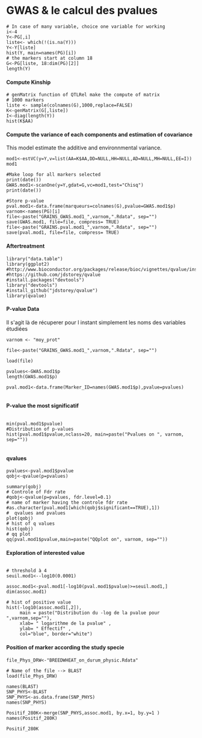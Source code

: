 # GWAS & le calcul des pvalues


```{r}
# In case of many variable, choice one variable for working
i<-4
Y<-PG[,i]
liste<- which(!(is.na(Y)))
Y<-Y[liste]
hist(Y, main=names(PG)[i])
# the markers start at column 18
G<-PG[liste, 18:dim(PG)[2]]
length(Y)
```

#### Compute Kinship ####

```{r}
# genMatrix function of QTLRel make the compute of matrix
# 1000 markers
liste <- sample(colnames(G),1000,replace=FALSE)
K<-genMatrix(G[,liste])
I<-diag(length(Y))
hist(K$AA)
```

#### Compute the variance of each components and estimation of covariance ####

This model estimate the additive and environnmental variance.
```{r}
mod1<-estVC(y=Y,v=list(AA=K$AA,DD=NULL,HH=NULL,AD=NULL,MH=NULL,EE=I))
mod1

#Make loop for all markers selected
print(date())
GWAS.mod1<-scanOne(y=Y,gdat=G,vc=mod1,test="Chisq")
print(date())

#Store p-value
pval.mod1<-data.frame(marqueurs=colnames(G),pvalue=GWAS.mod1$p)
varnom<-names(PG)[i]
file<-paste("GRAINS_GWAS.mod1_",varnom,".Rdata", sep="") 
save(GWAS.mod1, file=file, compress= TRUE)
file<-paste("GRAINS.pval.mod1_",varnom,".Rdata", sep="")
save(pval.mod1, file=file, compress= TRUE)
```

#### Aftertreatment ####


```{r}
library("data.table")
library(ggplot2)
#http://www.bioconductor.org/packages/release/bioc/vignettes/qvalue/inst/doc/qvalue.pdf
#https://github.com/jdstorey/qvalue
#install.packages("devtools")
library("devtools")
#install_github("jdstorey/qvalue")
library(qvalue)
```

#### P-value Data ####
Il s'agit là de récuperer pour l instant simplement les noms des variables étudiées


```{r}
varnom <- "moy_prot"

file<-paste("GRAINS_GWAS.mod1_",varnom,".Rdata", sep="")

load(file)

pvalues<-GWAS.mod1$p
length(GWAS.mod1$p)

pval.mod1<-data.frame(Marker_ID=names(GWAS.mod1$p),pvalue=pvalues)


```

####  P-value the most significatif ####
```{r}

min(pval.mod1$pvalue)
#Distribution of p-values
hist(pval.mod1$pvalue,nclass=20, main=paste("Pvalues on ", varnom, sep=""))


```

#### qvalues ####
```{r}
pvalues<-pval.mod1$pvalue
qobj<-qvalue(p=pvalues)

summary(qobj)
# Controle of Fdr rate
#qobj<-qvalue(p=pvalues, fdr.level=0.1)
# name of marker having the controle fdr rate
#as.character(pval.mod1[which(qobj$significant==TRUE),1])
#  qvalues and pvalues
plot(qobj)
# hist of q values
hist(qobj)
# qq plot
qq(pval.mod1$pvalue,main=paste("QQplot on", varnom, sep=""))
```


####  Exploration of interested value ####
```{r}

# threshold à 4
seuil.mod1<--log10(0.0001)

assoc.mod1<-pval.mod1[-log10(pval.mod1$pvalue)>=seuil.mod1,]
dim(assoc.mod1)

# hist of positive value
hist(-log10(assoc.mod1[,2]), 
     main = paste("Distribution du -log de la pvalue pour ",varnom,sep=""),
     xlab= " logarithme de la pvalue" ,
     ylab= " Effectif" ,
     col="blue", border="white")
```


#### Position of marker according the study specie ####

```{r}
file_Phys_DRW<-"BREEDWHEAT_on_durum_physic.Rdata"

# Name of the file --> BLAST
load(file_Phys_DRW)

names(BLAST)
SNP_PHYS<-BLAST
SNP_PHYS<-as.data.frame(SNP_PHYS)
names(SNP_PHYS)

Positif_280K<-merge(SNP_PHYS,assoc.mod1, by.x=1, by.y=1 )
names(Positif_280K)

Positif_280K

```






